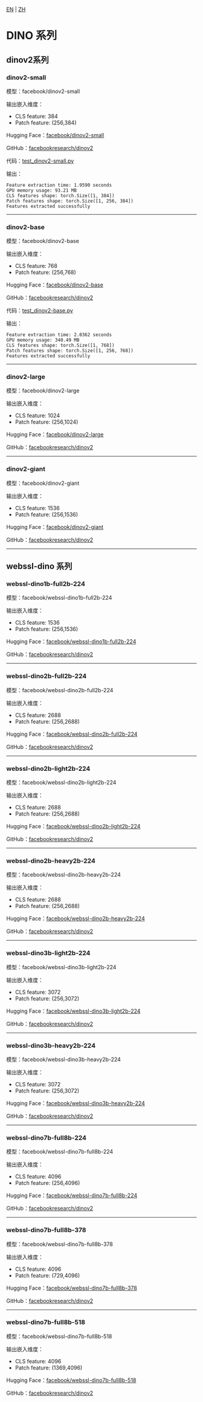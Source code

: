 [EN](../../../../en/general_embedding/visual_embedding/dino_series/README.md) | [ZH](README.md)

# DINO 系列

## dinov2系列

### dinov2-small

模型：facebook/dinov2-small

输出嵌入维度：
- CLS feature: 384
- Patch feature: (256,384)

Hugging Face：[facebook/dinov2-small](https://huggingface.co/facebook/dinov2-small)

GitHub：[facebookresearch/dinov2](https://github.com/facebookresearch/dinov2)

代码：[test_dinov2-small.py](../../../../../code/general_embedding/visual_embedding/dino_series/test_dinov2-small.py)

输出：
```
Feature extraction time: 1.9590 seconds
GPU memory usage: 93.21 MB
CLS features shape: torch.Size([1, 384])
Patch features shape: torch.Size([1, 256, 384])
Features extracted successfully
```

---

### dinov2-base

模型：facebook/dinov2-base

输出嵌入维度：
- CLS feature: 768
- Patch feature: (256,768)

Hugging Face：[facebook/dinov2-base](https://huggingface.co/facebook/dinov2-base)

GitHub：[facebookresearch/dinov2](https://github.com/facebookresearch/dinov2)

代码：[test_dinov2-base.py](../../../../../code/general_embedding/visual_embedding/dino_series/test_dinov2-base.py)

输出：
```
Feature extraction time: 2.0362 seconds
GPU memory usage: 340.49 MB
CLS features shape: torch.Size([1, 768])
Patch features shape: torch.Size([1, 256, 768])
Features extracted successfully
```

---

### dinov2-large

模型：facebook/dinov2-large

输出嵌入维度：
- CLS feature: 1024
- Patch feature: (256,1024)

Hugging Face：[facebook/dinov2-large](https://huggingface.co/facebook/dinov2-large)

GitHub：[facebookresearch/dinov2](https://github.com/facebookresearch/dinov2)

---

### dinov2-giant

模型：facebook/dinov2-giant

输出嵌入维度：
- CLS feature: 1536
- Patch feature: (256,1536)

Hugging Face：[facebook/dinov2-giant](https://huggingface.co/facebook/dinov2-giant)

GitHub：[facebookresearch/dinov2](https://github.com/facebookresearch/dinov2)

---

## webssl-dino 系列

### webssl-dino1b-full2b-224

模型：facebook/webssl-dino1b-full2b-224

输出嵌入维度：
- CLS feature: 1536
- Patch feature: (256,1536)

Hugging Face：[facebook/webssl-dino1b-full2b-224](https://huggingface.co/facebook/webssl-dino1b-full2b-224)

GitHub：[facebookresearch/dinov2](https://github.com/facebookresearch/dinov2)

---

### webssl-dino2b-full2b-224

模型：facebook/webssl-dino2b-full2b-224

输出嵌入维度：
- CLS feature: 2688
- Patch feature: (256,2688)

Hugging Face：[facebook/webssl-dino2b-full2b-224](https://huggingface.co/facebook/webssl-dino2b-full2b-224)

GitHub：[facebookresearch/dinov2](https://github.com/facebookresearch/dinov2)

---

### webssl-dino2b-light2b-224

模型：facebook/webssl-dino2b-light2b-224

输出嵌入维度：
- CLS feature: 2688
- Patch feature: (256,2688)

Hugging Face：[facebook/webssl-dino2b-light2b-224](https://huggingface.co/facebook/webssl-dino2b-light2b-224)

GitHub：[facebookresearch/dinov2](https://github.com/facebookresearch/dinov2)

---

### webssl-dino2b-heavy2b-224

模型：facebook/webssl-dino2b-heavy2b-224

输出嵌入维度：
- CLS feature: 2688
- Patch feature: (256,2688)

Hugging Face：[facebook/webssl-dino2b-heavy2b-224](https://huggingface.co/facebook/webssl-dino2b-heavy2b-224)

GitHub：[facebookresearch/dinov2](https://github.com/facebookresearch/dinov2)

---

### webssl-dino3b-light2b-224

模型：facebook/webssl-dino3b-light2b-224

输出嵌入维度：
- CLS feature: 3072
- Patch feature: (256,3072)

Hugging Face：[facebook/webssl-dino3b-light2b-224](https://huggingface.co/facebook/webssl-dino3b-light2b-224)

GitHub：[facebookresearch/dinov2](https://github.com/facebookresearch/dinov2)

---

### webssl-dino3b-heavy2b-224

模型：facebook/webssl-dino3b-heavy2b-224

输出嵌入维度：
- CLS feature: 3072
- Patch feature: (256,3072)

Hugging Face：[facebook/webssl-dino3b-heavy2b-224](https://huggingface.co/facebook/webssl-dino3b-heavy2b-224)

GitHub：[facebookresearch/dinov2](https://github.com/facebookresearch/dinov2)

---

### webssl-dino7b-full8b-224

模型：facebook/webssl-dino7b-full8b-224

输出嵌入维度：
- CLS feature: 4096
- Patch feature: (256,4096)

Hugging Face：[facebook/webssl-dino7b-full8b-224](https://huggingface.co/facebook/webssl-dino7b-full8b-224)

GitHub：[facebookresearch/dinov2](https://github.com/facebookresearch/dinov2)

---

### webssl-dino7b-full8b-378

模型：facebook/webssl-dino7b-full8b-378

输出嵌入维度：
- CLS feature: 4096
- Patch feature: (729,4096)

Hugging Face：[facebook/webssl-dino7b-full8b-378](https://huggingface.co/facebook/webssl-dino7b-full8b-378)

GitHub：[facebookresearch/dinov2](https://github.com/facebookresearch/dinov2)

---

### webssl-dino7b-full8b-518

模型：facebook/webssl-dino7b-full8b-518

输出嵌入维度：
- CLS feature: 4096
- Patch feature: (1369,4096)

Hugging Face：[facebook/webssl-dino7b-full8b-518](https://huggingface.co/facebook/webssl-dino7b-full8b-518)

GitHub：[facebookresearch/dinov2](https://github.com/facebookresearch/dinov2) 